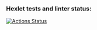 ### Hexlet tests and linter status:
[![Actions Status](https://github.com/Kskroha/php-project-45/workflows/hexlet-check/badge.svg)](https://github.com/Kskroha/php-project-45/actions)